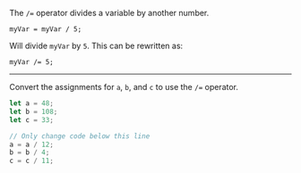 The `/=` operator divides a variable by another number.

```
myVar = myVar / 5;
```

Will divide `myVar` by `5`. This can be rewritten as:

```
myVar /= 5;
```

------

Convert the assignments for `a`, `b`, and `c` to use the `/=` operator.

```js
let a = 48;
let b = 108;
let c = 33;

// Only change code below this line
a = a / 12;
b = b / 4;
c = c / 11;
```

